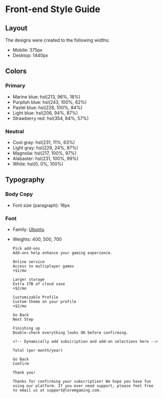 # Front-end Style Guide

## Layout

The designs were created to the following widths:

- Mobile: 375px
- Desktop: 1440px

## Colors

### Primary

- Marine blue: hsl(213, 96%, 18%)
- Purplish blue: hsl(243, 100%, 62%)
- Pastel blue: hsl(228, 100%, 84%)
- Light blue: hsl(206, 94%, 87%)
- Strawberry red: hsl(354, 84%, 57%)

### Neutral

- Cool gray: hsl(231, 11%, 63%)
- Light gray: hsl(229, 24%, 87%)
- Magnolia: hsl(217, 100%, 97%)
- Alabaster: hsl(231, 100%, 99%)
- White: hsl(0, 0%, 100%)

## Typography

### Body Copy

- Font size (paragraph): 16px

### Font

- Family: [Ubuntu](https://fonts.google.com/specimen/Ubuntu)
- Weights: 400, 500, 700



 
    <!-- Step 3 start -->
    <div>
      
      Pick add-ons
      Add-ons help enhance your gaming experience.

      Online service
      Access to multiplayer games
      +$1/mo

      Larger storage
      Extra 1TB of cloud save
      +$2/mo

      Customizable Profile
      Custom theme on your profile
      +$2/mo

      Go Back
      Next Step

    </div> 
    <!-- Step 3 end -->
  
    <!-- Step 4 start -->
    <div>

      Finishing up
      Double-check everything looks OK before confirming.
    
      <!-- Dynamically add subscription and add-on selections here -->
    
      Total (per month/year)
    
      Go Back
      Confirm
    
    </div>
    <!-- Step 4 end -->
 
    <!-- Step 5 start --> 
    <div>
      
      Thank you!

      Thanks for confirming your subscription! We hope you have fun 
      using our platform. If you ever need support, please feel free 
      to email us at support@loremgaming.com.

    </div> 
    <!-- Step 5 end -->
  
